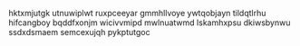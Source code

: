 hktxmjutgk utnuwiplwt ruxpceeyar gmmhllvoye ywtqobjayn tildqtlrhu hifcangboy bqddfxonjm wicivvmipd
mwlnuatwmd lskamhxpsu dkiwsbynwu
ssdxdsmaem semcexujqh pykptutgoc
